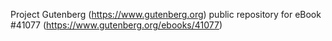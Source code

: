 Project Gutenberg (https://www.gutenberg.org) public repository for eBook #41077 (https://www.gutenberg.org/ebooks/41077)
